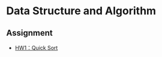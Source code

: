 Data Structure and Algorithm
=

Assignment
-
* [HW1：Quick Sort](https://github.com/YueChingHuang/Learning/blob/master/Week4/HW1%20QuickSort.ipynb)


